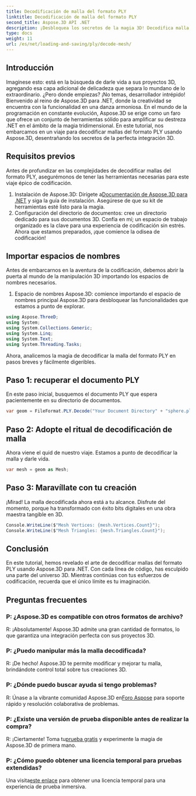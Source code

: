 ```yaml
---
title: Decodificación de malla del formato PLY
linktitle: Decodificación de malla del formato PLY
second_title: Aspose.3D API .NET
description: ¡Desbloquea los secretos de la magia 3D! Decodifica malla del formato PLY sin esfuerzo con Aspose.3D para .NET. Eleva tus proyectos a nuevas dimensiones.
type: docs
weight: 11
url: /es/net/loading-and-saving/ply/decode-mesh/
---
```

## Introducción
Imagínese esto: está en la búsqueda de darle vida a sus proyectos 3D, agregando esa capa adicional de delicadeza que separa lo mundano de lo extraordinario. ¿Pero donde empiezas? ¡No temas, desarrollador intrépido! Bienvenido al reino de Aspose.3D para .NET, donde la creatividad se encuentra con la funcionalidad en una danza armoniosa.
En el mundo de la programación en constante evolución, Aspose.3D se erige como un faro que ofrece un conjunto de herramientas sólido para amplificar su destreza .NET en el ámbito de la magia tridimensional. En este tutorial, nos embarcamos en un viaje para decodificar mallas del formato PLY usando Aspose.3D, desentrañando los secretos de la perfecta integración 3D.
## Requisitos previos
Antes de profundizar en las complejidades de decodificar mallas del formato PLY, asegurémonos de tener las herramientas necesarias para este viaje épico de codificación.
1.  Instalación de Aspose.3D: Dirígete a[Documentación de Aspose.3D para .NET](https://reference.aspose.com/3d/net/) y siga la guía de instalación. Asegúrese de que su kit de herramientas esté listo para la magia.
2. Configuración del directorio de documentos: cree un directorio dedicado para sus documentos 3D. Confía en mí; un espacio de trabajo organizado es la clave para una experiencia de codificación sin estrés.
Ahora que estamos preparados, ¡que comience la odisea de codificación!
## Importar espacios de nombres
Antes de embarcarnos en la aventura de la codificación, debemos abrir la puerta al mundo de la manipulación 3D importando los espacios de nombres necesarios.
1. Espacio de nombres Aspose.3D: comience importando el espacio de nombres principal Aspose.3D para desbloquear las funcionalidades que estamos a punto de explorar.
```csharp
using Aspose.ThreeD;
using System;
using System.Collections.Generic;
using System.Linq;
using System.Text;
using System.Threading.Tasks;
```
Ahora, analicemos la magia de decodificar la malla del formato PLY en pasos breves y fácilmente digeribles.
## Paso 1: recuperar el documento PLY
En este paso inicial, busquemos el documento PLY que espera pacientemente en su directorio de documentos.
```csharp
var geom = FileFormat.PLY.Decode("Your Document Directory" + "sphere.ply");
```
## Paso 2: Adopte el ritual de decodificación de malla
Ahora viene el quid de nuestro viaje. Estamos a punto de decodificar la malla y darle vida.
```csharp
var mesh = geom as Mesh;
```
## Paso 3: Maravíllate con tu creación
¡Mirad! La malla decodificada ahora está a tu alcance. Disfrute del momento, porque ha transformado con éxito bits digitales en una obra maestra tangible en 3D.
```csharp
Console.WriteLine($"Mesh Vertices: {mesh.Vertices.Count}");
Console.WriteLine($"Mesh Triangles: {mesh.Triangles.Count}");
```
## Conclusión
En este tutorial, hemos revelado el arte de decodificar mallas del formato PLY usando Aspose.3D para .NET. Con cada línea de código, has esculpido una parte del universo 3D. Mientras continúas con tus esfuerzos de codificación, recuerda que el único límite es tu imaginación.

## Preguntas frecuentes
### P: ¿Aspose.3D es compatible con otros formatos de archivo?
R: ¡Absolutamente! Aspose.3D admite una gran cantidad de formatos, lo que garantiza una integración perfecta con sus proyectos 3D.
### P: ¿Puedo manipular más la malla decodificada?
R: ¡De hecho! Aspose.3D te permite modificar y mejorar tu malla, brindándote control total sobre tus creaciones 3D.
### P: ¿Dónde puedo buscar ayuda si tengo problemas?
 R: Únase a la vibrante comunidad Aspose.3D en[Foro Aspose](https://forum.aspose.com/c/3d/18) para soporte rápido y resolución colaborativa de problemas.
### P: ¿Existe una versión de prueba disponible antes de realizar la compra?
R: ¡Ciertamente! Toma tu[prueba gratis](https://releases.aspose.com/) y experimente la magia de Aspose.3D de primera mano.
### P: ¿Cómo puedo obtener una licencia temporal para pruebas extendidas?
 Una visita[este enlace](https://purchase.aspose.com/temporary-license/) para obtener una licencia temporal para una experiencia de prueba inmersiva.